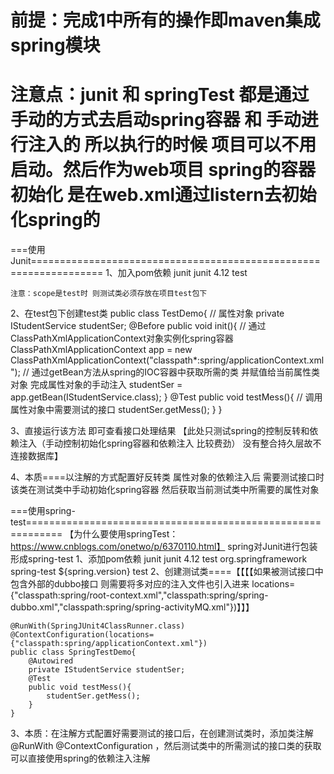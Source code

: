 前提：完成1中所有的操作即maven集成spring模块
================================================

注意点：junit 和 springTest 都是通过手动的方式去启动spring容器 和 手动进行注入的 所以执行的时候 项目可以不用启动。然后作为web项目 spring的容器初始化 是在web.xml通过listern去初始化spring的  
===============================================================
===使用Junit==================================================================
1、加入pom依赖
	<dependency>
      <groupId>junit</groupId>
      <artifactId>junit</artifactId>
      <version>4.12</version>
      <scope>test</scope>
    </dependency>
    
    注意：scope是test时 则测试类必须存放在项目test包下
 
2、在test包下创建test类
	public class TestDemo{
		// 属性对象
		private IStudentService studentSer;
		@Before
		public void init(){
			// 通过ClassPathXmlApplicationContext对象实例化spring容器 
			ClassPathXmlApplicationContext app = new ClassPathXmlApplicationContext("classpath*:spring/applicationContext.xml");
			// 通过getBean方法从spring的IOC容器中获取所需的类 并赋值给当前属性类对象 完成属性对象的手动注入
			studentSer = app.getBean(IStudentService.class);
		}
		@Test
		public void testMess(){
			// 调用属性对象中需要测试的接口
			studentSer.getMess();
		}
	}

3、直接运行该方法 即可查看接口处理结果 【此处只测试spring的控制反转和依赖注入（手动控制初始化spring容器和依赖注入 比较费劲）  没有整合持久层故不连接数据库】

4、本质====以注解的方式配置好反转类  属性对象的依赖注入后  需要测试接口时  该类在测试类中手动初始化spring容器 然后获取当前测试类中所需要的属性对象 
	
===使用spring-test============================================================
【为什么要使用springTest：https://www.cnblogs.com/onetwo/p/6370110.html】
spring对Junit进行包装形成spring-test
1、添加pom依赖
	<dependency>
      <groupId>junit</groupId>
      <artifactId>junit</artifactId>
      <version>4.12</version>
      <scope>test</scope>
    </dependency>
	<dependency>
	    <groupId>org.springframework</groupId>
	    <artifactId>spring-test</artifactId>
	    <version>${spring.version}</version>
	    <scope>test</scope>
	</dependency>
2、创建测试类====【【【【如果被测试接口中包含外部的dubbo接口 则需要将多对应的注入文件也引入进来  locations={"classpath:spring/root-context.xml","classpath:spring/spring-dubbo.xml","classpath:spring/spring-activityMQ.xml"})】】】

	@RunWith(SpringJUnit4ClassRunner.class)
	@ContextConfiguration(locations={"classpath:spring/applicationContext.xml"})
	public class SpringTestDemo{
		@Autowired
		private IStudentService studentSer;
		@Test
		public void testMess(){
			studentSer.getMess();
		}
	}
	
3、本质：在注解方式配置好需要测试的接口后，在创建测试类时，添加类注解@RunWith @ContextConfiguration ，然后测试类中的所需测试的接口类的获取 可以直接使用spring的依赖注入注解
	
	
	
